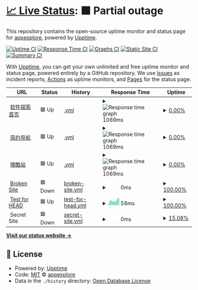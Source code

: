 # [📈 Live Status](https://demo.upptime.js.org): <!--live status--> **🟧 Partial outage**

This repository contains the open-source uptime monitor and status page for [appexplore](https://www.jianavi.com), powered by [Upptime](https://github.com/upptime/upptime).

[![Uptime CI](https://github.com/appexplore/check/workflows/Uptime%20CI/badge.svg)](https://github.com/upptime/upptime/actions?query=workflow%3A%22Uptime+CI%22)
[![Response Time CI](https://github.com/appexplore/check/workflows/Response%20Time%20CI/badge.svg)](https://github.com/upptime/upptime/actions?query=workflow%3A%22Response+Time+CI%22)
[![Graphs CI](https://github.com/appexplore/check/workflows/Graphs%20CI/badge.svg)](https://github.com/upptime/upptime/actions?query=workflow%3A%22Graphs+CI%22)
[![Static Site CI](https://github.com/appexplore/check/workflows/Static%20Site%20CI/badge.svg)](https://github.com/upptime/upptime/actions?query=workflow%3A%22Static+Site+CI%22)
[![Summary CI](https://github.com/appexplore/check/workflows/Summary%20CI/badge.svg)](https://github.com/upptime/upptime/actions?query=workflow%3A%22Summary+CI%22)

With [Upptime](https://upptime.js.org), you can get your own unlimited and free uptime monitor and status page, powered entirely by a GitHub repository. We use [Issues](https://github.com/appexplore/check/issues) as incident reports, [Actions](https://github.com/appexplore/check/actions) as uptime monitors, and [Pages](https://demo.upptime.js.org) for the status page.

<!--start: status pages-->
<!-- This summary is generated by Upptime (https://github.com/upptime/upptime) -->
<!-- Do not edit this manually, your changes will be overwritten -->
<!-- prettier-ignore -->
| URL | Status | History | Response Time | Uptime |
| --- | ------ | ------- | ------------- | ------ |
| <img alt="" src="https://favicons.githubusercontent.com/www.gappts.cn" height="13"> [软件探索首页](https://www.gappts.cn) | 🟩 Up | [.yml](https://github.com/appexplore/check/commits/HEAD/history/.yml) | <details><summary><img alt="Response time graph" src="./graphs//response-time-week.png" height="20"> 1069ms</summary><br><a href="https://appexplore.github.io/check/history/"><img alt="Response time 1069" src="https://img.shields.io/endpoint?url=https%3A%2F%2Fraw.githubusercontent.com%2Fappexplore%2Fcheck%2FHEAD%2Fapi%2F%2Fresponse-time.json"></a><br><a href="https://appexplore.github.io/check/history/"><img alt="24-hour response time 1304" src="https://img.shields.io/endpoint?url=https%3A%2F%2Fraw.githubusercontent.com%2Fappexplore%2Fcheck%2FHEAD%2Fapi%2F%2Fresponse-time-day.json"></a><br><a href="https://appexplore.github.io/check/history/"><img alt="7-day response time 1069" src="https://img.shields.io/endpoint?url=https%3A%2F%2Fraw.githubusercontent.com%2Fappexplore%2Fcheck%2FHEAD%2Fapi%2F%2Fresponse-time-week.json"></a><br><a href="https://appexplore.github.io/check/history/"><img alt="30-day response time 1069" src="https://img.shields.io/endpoint?url=https%3A%2F%2Fraw.githubusercontent.com%2Fappexplore%2Fcheck%2FHEAD%2Fapi%2F%2Fresponse-time-month.json"></a><br><a href="https://appexplore.github.io/check/history/"><img alt="1-year response time 1069" src="https://img.shields.io/endpoint?url=https%3A%2F%2Fraw.githubusercontent.com%2Fappexplore%2Fcheck%2FHEAD%2Fapi%2F%2Fresponse-time-year.json"></a></details> | <details><summary><a href="https://appexplore.github.io/check/history/">0.00%</a></summary><a href="https://appexplore.github.io/check/history/"><img alt="All-time uptime 0.00%" src="https://img.shields.io/endpoint?url=https%3A%2F%2Fraw.githubusercontent.com%2Fappexplore%2Fcheck%2FHEAD%2Fapi%2F%2Fuptime.json"></a><br><a href="https://appexplore.github.io/check/history/"><img alt="24-hour uptime 0.00%" src="https://img.shields.io/endpoint?url=https%3A%2F%2Fraw.githubusercontent.com%2Fappexplore%2Fcheck%2FHEAD%2Fapi%2F%2Fuptime-day.json"></a><br><a href="https://appexplore.github.io/check/history/"><img alt="7-day uptime 0.00%" src="https://img.shields.io/endpoint?url=https%3A%2F%2Fraw.githubusercontent.com%2Fappexplore%2Fcheck%2FHEAD%2Fapi%2F%2Fuptime-week.json"></a><br><a href="https://appexplore.github.io/check/history/"><img alt="30-day uptime 0.00%" src="https://img.shields.io/endpoint?url=https%3A%2F%2Fraw.githubusercontent.com%2Fappexplore%2Fcheck%2FHEAD%2Fapi%2F%2Fuptime-month.json"></a><br><a href="https://appexplore.github.io/check/history/"><img alt="1-year uptime 0.00%" src="https://img.shields.io/endpoint?url=https%3A%2F%2Fraw.githubusercontent.com%2Fappexplore%2Fcheck%2FHEAD%2Fapi%2F%2Fuptime-year.json"></a></details>
| <img alt="" src="https://favicons.githubusercontent.com/www.jianavi.com" height="13"> [简约导航](https://www.jianavi.com) | 🟩 Up | [.yml](https://github.com/appexplore/check/commits/HEAD/history/.yml) | <details><summary><img alt="Response time graph" src="./graphs//response-time-week.png" height="20"> 1069ms</summary><br><a href="https://appexplore.github.io/check/history/"><img alt="Response time 1069" src="https://img.shields.io/endpoint?url=https%3A%2F%2Fraw.githubusercontent.com%2Fappexplore%2Fcheck%2FHEAD%2Fapi%2F%2Fresponse-time.json"></a><br><a href="https://appexplore.github.io/check/history/"><img alt="24-hour response time 1304" src="https://img.shields.io/endpoint?url=https%3A%2F%2Fraw.githubusercontent.com%2Fappexplore%2Fcheck%2FHEAD%2Fapi%2F%2Fresponse-time-day.json"></a><br><a href="https://appexplore.github.io/check/history/"><img alt="7-day response time 1069" src="https://img.shields.io/endpoint?url=https%3A%2F%2Fraw.githubusercontent.com%2Fappexplore%2Fcheck%2FHEAD%2Fapi%2F%2Fresponse-time-week.json"></a><br><a href="https://appexplore.github.io/check/history/"><img alt="30-day response time 1069" src="https://img.shields.io/endpoint?url=https%3A%2F%2Fraw.githubusercontent.com%2Fappexplore%2Fcheck%2FHEAD%2Fapi%2F%2Fresponse-time-month.json"></a><br><a href="https://appexplore.github.io/check/history/"><img alt="1-year response time 1069" src="https://img.shields.io/endpoint?url=https%3A%2F%2Fraw.githubusercontent.com%2Fappexplore%2Fcheck%2FHEAD%2Fapi%2F%2Fresponse-time-year.json"></a></details> | <details><summary><a href="https://appexplore.github.io/check/history/">0.00%</a></summary><a href="https://appexplore.github.io/check/history/"><img alt="All-time uptime 0.00%" src="https://img.shields.io/endpoint?url=https%3A%2F%2Fraw.githubusercontent.com%2Fappexplore%2Fcheck%2FHEAD%2Fapi%2F%2Fuptime.json"></a><br><a href="https://appexplore.github.io/check/history/"><img alt="24-hour uptime 0.00%" src="https://img.shields.io/endpoint?url=https%3A%2F%2Fraw.githubusercontent.com%2Fappexplore%2Fcheck%2FHEAD%2Fapi%2F%2Fuptime-day.json"></a><br><a href="https://appexplore.github.io/check/history/"><img alt="7-day uptime 0.00%" src="https://img.shields.io/endpoint?url=https%3A%2F%2Fraw.githubusercontent.com%2Fappexplore%2Fcheck%2FHEAD%2Fapi%2F%2Fuptime-week.json"></a><br><a href="https://appexplore.github.io/check/history/"><img alt="30-day uptime 0.00%" src="https://img.shields.io/endpoint?url=https%3A%2F%2Fraw.githubusercontent.com%2Fappexplore%2Fcheck%2FHEAD%2Fapi%2F%2Fuptime-month.json"></a><br><a href="https://appexplore.github.io/check/history/"><img alt="1-year uptime 0.00%" src="https://img.shields.io/endpoint?url=https%3A%2F%2Fraw.githubusercontent.com%2Fappexplore%2Fcheck%2FHEAD%2Fapi%2F%2Fuptime-year.json"></a></details>
| <img alt="" src="https://favicons.githubusercontent.com/www.soukuzhan.com" height="13"> [搜酷站](https://www.soukuzhan.com) | 🟩 Up | [.yml](https://github.com/appexplore/check/commits/HEAD/history/.yml) | <details><summary><img alt="Response time graph" src="./graphs//response-time-week.png" height="20"> 1069ms</summary><br><a href="https://appexplore.github.io/check/history/"><img alt="Response time 1069" src="https://img.shields.io/endpoint?url=https%3A%2F%2Fraw.githubusercontent.com%2Fappexplore%2Fcheck%2FHEAD%2Fapi%2F%2Fresponse-time.json"></a><br><a href="https://appexplore.github.io/check/history/"><img alt="24-hour response time 1304" src="https://img.shields.io/endpoint?url=https%3A%2F%2Fraw.githubusercontent.com%2Fappexplore%2Fcheck%2FHEAD%2Fapi%2F%2Fresponse-time-day.json"></a><br><a href="https://appexplore.github.io/check/history/"><img alt="7-day response time 1069" src="https://img.shields.io/endpoint?url=https%3A%2F%2Fraw.githubusercontent.com%2Fappexplore%2Fcheck%2FHEAD%2Fapi%2F%2Fresponse-time-week.json"></a><br><a href="https://appexplore.github.io/check/history/"><img alt="30-day response time 1069" src="https://img.shields.io/endpoint?url=https%3A%2F%2Fraw.githubusercontent.com%2Fappexplore%2Fcheck%2FHEAD%2Fapi%2F%2Fresponse-time-month.json"></a><br><a href="https://appexplore.github.io/check/history/"><img alt="1-year response time 1069" src="https://img.shields.io/endpoint?url=https%3A%2F%2Fraw.githubusercontent.com%2Fappexplore%2Fcheck%2FHEAD%2Fapi%2F%2Fresponse-time-year.json"></a></details> | <details><summary><a href="https://appexplore.github.io/check/history/">0.00%</a></summary><a href="https://appexplore.github.io/check/history/"><img alt="All-time uptime 0.00%" src="https://img.shields.io/endpoint?url=https%3A%2F%2Fraw.githubusercontent.com%2Fappexplore%2Fcheck%2FHEAD%2Fapi%2F%2Fuptime.json"></a><br><a href="https://appexplore.github.io/check/history/"><img alt="24-hour uptime 0.00%" src="https://img.shields.io/endpoint?url=https%3A%2F%2Fraw.githubusercontent.com%2Fappexplore%2Fcheck%2FHEAD%2Fapi%2F%2Fuptime-day.json"></a><br><a href="https://appexplore.github.io/check/history/"><img alt="7-day uptime 0.00%" src="https://img.shields.io/endpoint?url=https%3A%2F%2Fraw.githubusercontent.com%2Fappexplore%2Fcheck%2FHEAD%2Fapi%2F%2Fuptime-week.json"></a><br><a href="https://appexplore.github.io/check/history/"><img alt="30-day uptime 0.00%" src="https://img.shields.io/endpoint?url=https%3A%2F%2Fraw.githubusercontent.com%2Fappexplore%2Fcheck%2FHEAD%2Fapi%2F%2Fuptime-month.json"></a><br><a href="https://appexplore.github.io/check/history/"><img alt="1-year uptime 0.00%" src="https://img.shields.io/endpoint?url=https%3A%2F%2Fraw.githubusercontent.com%2Fappexplore%2Fcheck%2FHEAD%2Fapi%2F%2Fuptime-year.json"></a></details>
| <img alt="" src="https://favicons.githubusercontent.com/thissitedoesnotexist.com" height="13"> [Broken Site](https://thissitedoesnotexist.com) | 🟥 Down | [broken-site.yml](https://github.com/appexplore/check/commits/HEAD/history/broken-site.yml) | <details><summary><img alt="Response time graph" src="./graphs/broken-site/response-time-week.png" height="20"> 0ms</summary><br><a href="https://appexplore.github.io/check/history/broken-site"><img alt="Response time 0" src="https://img.shields.io/endpoint?url=https%3A%2F%2Fraw.githubusercontent.com%2Fappexplore%2Fcheck%2FHEAD%2Fapi%2Fbroken-site%2Fresponse-time.json"></a><br><a href="https://appexplore.github.io/check/history/broken-site"><img alt="24-hour response time 0" src="https://img.shields.io/endpoint?url=https%3A%2F%2Fraw.githubusercontent.com%2Fappexplore%2Fcheck%2FHEAD%2Fapi%2Fbroken-site%2Fresponse-time-day.json"></a><br><a href="https://appexplore.github.io/check/history/broken-site"><img alt="7-day response time 0" src="https://img.shields.io/endpoint?url=https%3A%2F%2Fraw.githubusercontent.com%2Fappexplore%2Fcheck%2FHEAD%2Fapi%2Fbroken-site%2Fresponse-time-week.json"></a><br><a href="https://appexplore.github.io/check/history/broken-site"><img alt="30-day response time 0" src="https://img.shields.io/endpoint?url=https%3A%2F%2Fraw.githubusercontent.com%2Fappexplore%2Fcheck%2FHEAD%2Fapi%2Fbroken-site%2Fresponse-time-month.json"></a><br><a href="https://appexplore.github.io/check/history/broken-site"><img alt="1-year response time 0" src="https://img.shields.io/endpoint?url=https%3A%2F%2Fraw.githubusercontent.com%2Fappexplore%2Fcheck%2FHEAD%2Fapi%2Fbroken-site%2Fresponse-time-year.json"></a></details> | <details><summary><a href="https://appexplore.github.io/check/history/broken-site">100.00%</a></summary><a href="https://appexplore.github.io/check/history/broken-site"><img alt="All-time uptime 100.00%" src="https://img.shields.io/endpoint?url=https%3A%2F%2Fraw.githubusercontent.com%2Fappexplore%2Fcheck%2FHEAD%2Fapi%2Fbroken-site%2Fuptime.json"></a><br><a href="https://appexplore.github.io/check/history/broken-site"><img alt="24-hour uptime 100.00%" src="https://img.shields.io/endpoint?url=https%3A%2F%2Fraw.githubusercontent.com%2Fappexplore%2Fcheck%2FHEAD%2Fapi%2Fbroken-site%2Fuptime-day.json"></a><br><a href="https://appexplore.github.io/check/history/broken-site"><img alt="7-day uptime 100.00%" src="https://img.shields.io/endpoint?url=https%3A%2F%2Fraw.githubusercontent.com%2Fappexplore%2Fcheck%2FHEAD%2Fapi%2Fbroken-site%2Fuptime-week.json"></a><br><a href="https://appexplore.github.io/check/history/broken-site"><img alt="30-day uptime 100.00%" src="https://img.shields.io/endpoint?url=https%3A%2F%2Fraw.githubusercontent.com%2Fappexplore%2Fcheck%2FHEAD%2Fapi%2Fbroken-site%2Fuptime-month.json"></a><br><a href="https://appexplore.github.io/check/history/broken-site"><img alt="1-year uptime 100.00%" src="https://img.shields.io/endpoint?url=https%3A%2F%2Fraw.githubusercontent.com%2Fappexplore%2Fcheck%2FHEAD%2Fapi%2Fbroken-site%2Fuptime-year.json"></a></details>
| <img alt="" src="https://favicons.githubusercontent.com/www.google.com" height="13"> [Test for HEAD](https://www.google.com) | 🟩 Up | [test-for-head.yml](https://github.com/appexplore/check/commits/HEAD/history/test-for-head.yml) | <details><summary><img alt="Response time graph" src="./graphs/test-for-head/response-time-week.png" height="20"> 58ms</summary><br><a href="https://appexplore.github.io/check/history/test-for-head"><img alt="Response time 58" src="https://img.shields.io/endpoint?url=https%3A%2F%2Fraw.githubusercontent.com%2Fappexplore%2Fcheck%2FHEAD%2Fapi%2Ftest-for-head%2Fresponse-time.json"></a><br><a href="https://appexplore.github.io/check/history/test-for-head"><img alt="24-hour response time 82" src="https://img.shields.io/endpoint?url=https%3A%2F%2Fraw.githubusercontent.com%2Fappexplore%2Fcheck%2FHEAD%2Fapi%2Ftest-for-head%2Fresponse-time-day.json"></a><br><a href="https://appexplore.github.io/check/history/test-for-head"><img alt="7-day response time 58" src="https://img.shields.io/endpoint?url=https%3A%2F%2Fraw.githubusercontent.com%2Fappexplore%2Fcheck%2FHEAD%2Fapi%2Ftest-for-head%2Fresponse-time-week.json"></a><br><a href="https://appexplore.github.io/check/history/test-for-head"><img alt="30-day response time 58" src="https://img.shields.io/endpoint?url=https%3A%2F%2Fraw.githubusercontent.com%2Fappexplore%2Fcheck%2FHEAD%2Fapi%2Ftest-for-head%2Fresponse-time-month.json"></a><br><a href="https://appexplore.github.io/check/history/test-for-head"><img alt="1-year response time 58" src="https://img.shields.io/endpoint?url=https%3A%2F%2Fraw.githubusercontent.com%2Fappexplore%2Fcheck%2FHEAD%2Fapi%2Ftest-for-head%2Fresponse-time-year.json"></a></details> | <details><summary><a href="https://appexplore.github.io/check/history/test-for-head">100.00%</a></summary><a href="https://appexplore.github.io/check/history/test-for-head"><img alt="All-time uptime 100.00%" src="https://img.shields.io/endpoint?url=https%3A%2F%2Fraw.githubusercontent.com%2Fappexplore%2Fcheck%2FHEAD%2Fapi%2Ftest-for-head%2Fuptime.json"></a><br><a href="https://appexplore.github.io/check/history/test-for-head"><img alt="24-hour uptime 100.00%" src="https://img.shields.io/endpoint?url=https%3A%2F%2Fraw.githubusercontent.com%2Fappexplore%2Fcheck%2FHEAD%2Fapi%2Ftest-for-head%2Fuptime-day.json"></a><br><a href="https://appexplore.github.io/check/history/test-for-head"><img alt="7-day uptime 100.00%" src="https://img.shields.io/endpoint?url=https%3A%2F%2Fraw.githubusercontent.com%2Fappexplore%2Fcheck%2FHEAD%2Fapi%2Ftest-for-head%2Fuptime-week.json"></a><br><a href="https://appexplore.github.io/check/history/test-for-head"><img alt="30-day uptime 100.00%" src="https://img.shields.io/endpoint?url=https%3A%2F%2Fraw.githubusercontent.com%2Fappexplore%2Fcheck%2FHEAD%2Fapi%2Ftest-for-head%2Fuptime-month.json"></a><br><a href="https://appexplore.github.io/check/history/test-for-head"><img alt="1-year uptime 100.00%" src="https://img.shields.io/endpoint?url=https%3A%2F%2Fraw.githubusercontent.com%2Fappexplore%2Fcheck%2FHEAD%2Fapi%2Ftest-for-head%2Fuptime-year.json"></a></details>
| <img alt="" src="https://favicons.githubusercontent.com/null" height="13"> Secret Site | 🟥 Down | [secret-site.yml](https://github.com/appexplore/check/commits/HEAD/history/secret-site.yml) | <details><summary><img alt="Response time graph" src="./graphs/secret-site/response-time-week.png" height="20"> 0ms</summary><br><a href="https://appexplore.github.io/check/history/secret-site"><img alt="Response time 0" src="https://img.shields.io/endpoint?url=https%3A%2F%2Fraw.githubusercontent.com%2Fappexplore%2Fcheck%2FHEAD%2Fapi%2Fsecret-site%2Fresponse-time.json"></a><br><a href="https://appexplore.github.io/check/history/secret-site"><img alt="24-hour response time 0" src="https://img.shields.io/endpoint?url=https%3A%2F%2Fraw.githubusercontent.com%2Fappexplore%2Fcheck%2FHEAD%2Fapi%2Fsecret-site%2Fresponse-time-day.json"></a><br><a href="https://appexplore.github.io/check/history/secret-site"><img alt="7-day response time 0" src="https://img.shields.io/endpoint?url=https%3A%2F%2Fraw.githubusercontent.com%2Fappexplore%2Fcheck%2FHEAD%2Fapi%2Fsecret-site%2Fresponse-time-week.json"></a><br><a href="https://appexplore.github.io/check/history/secret-site"><img alt="30-day response time 0" src="https://img.shields.io/endpoint?url=https%3A%2F%2Fraw.githubusercontent.com%2Fappexplore%2Fcheck%2FHEAD%2Fapi%2Fsecret-site%2Fresponse-time-month.json"></a><br><a href="https://appexplore.github.io/check/history/secret-site"><img alt="1-year response time 0" src="https://img.shields.io/endpoint?url=https%3A%2F%2Fraw.githubusercontent.com%2Fappexplore%2Fcheck%2FHEAD%2Fapi%2Fsecret-site%2Fresponse-time-year.json"></a></details> | <details><summary><a href="https://appexplore.github.io/check/history/secret-site">15.08%</a></summary><a href="https://appexplore.github.io/check/history/secret-site"><img alt="All-time uptime 96.99%" src="https://img.shields.io/endpoint?url=https%3A%2F%2Fraw.githubusercontent.com%2Fappexplore%2Fcheck%2FHEAD%2Fapi%2Fsecret-site%2Fuptime.json"></a><br><a href="https://appexplore.github.io/check/history/secret-site"><img alt="24-hour uptime 0.00%" src="https://img.shields.io/endpoint?url=https%3A%2F%2Fraw.githubusercontent.com%2Fappexplore%2Fcheck%2FHEAD%2Fapi%2Fsecret-site%2Fuptime-day.json"></a><br><a href="https://appexplore.github.io/check/history/secret-site"><img alt="7-day uptime 15.08%" src="https://img.shields.io/endpoint?url=https%3A%2F%2Fraw.githubusercontent.com%2Fappexplore%2Fcheck%2FHEAD%2Fapi%2Fsecret-site%2Fuptime-week.json"></a><br><a href="https://appexplore.github.io/check/history/secret-site"><img alt="30-day uptime 80.46%" src="https://img.shields.io/endpoint?url=https%3A%2F%2Fraw.githubusercontent.com%2Fappexplore%2Fcheck%2FHEAD%2Fapi%2Fsecret-site%2Fuptime-month.json"></a><br><a href="https://appexplore.github.io/check/history/secret-site"><img alt="1-year uptime 96.99%" src="https://img.shields.io/endpoint?url=https%3A%2F%2Fraw.githubusercontent.com%2Fappexplore%2Fcheck%2FHEAD%2Fapi%2Fsecret-site%2Fuptime-year.json"></a></details>

<!--end: status pages-->

[**Visit our status website →**](https://demo.upptime.js.org)

## 📄 License

- Powered by: [Upptime](https://github.com/upptime/upptime)
- Code: [MIT](./LICENSE) © [appexplore](https://www.jianavi.com)
- Data in the `./history` directory: [Open Database License](https://opendatacommons.org/licenses/odbl/1-0/)
